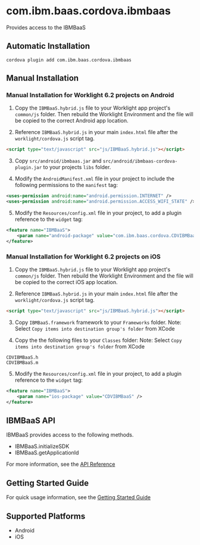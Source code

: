 # com.ibm.baas.cordova.ibmbaas

Provides access to the IBMBaaS

## Automatic Installation

    cordova plugin add com.ibm.baas.cordova.ibmbaas

## Manual Installation

### Manual Installation for Worklight 6.2 projects on Android

1) Copy the `IBMBaaS.hybrid.js` file to your Worklight app project's `common/js` folder.  Then rebuild the Worklight Environment and the file will be copied to the correct Android app location.

2) Reference `IBMBaaS.hybrid.js` in your main `index.html` file after the `worklight/cordova.js` script tag.

```html
<script type="text/javascript" src="js/IBMBaaS.hybrid.js"></script>
```

3) Copy `src/android/ibmbaas.jar` and `src/android/ibmbaas-cordova-plugin.jar` to your projects `libs` folder.

4) Modify the `AndroidManifest.xml` file in your project to include the following permissions to the `manifest` tag:

```xml
<uses-permission android:name="android.permission.INTERNET" />
<uses-permission android:name="android.permission.ACCESS_WIFI_STATE" />
```

5) Modify the `Resources/config.xml` file in your project, to add a plugin reference to the `widget` tag:

```xml
<feature name="IBMBaaS">
    <param name="android-package" value="com.ibm.baas.cordova.CDVIBMBaaS" />
</feature>
```

### Manual Installation for Worklight 6.2 projects on iOS

1) Copy the `IBMBaaS.hybrid.js` file to your Worklight app project's `common/js` folder.  Then rebuild the Worklight Environment and the file will be copied to the correct iOS app location.

2) Reference `IBMBaaS.hybrid.js` in your main `index.html` file after the `worklight/cordova.js` script tag.

```html
<script type="text/javascript" src="js/IBMBaaS.hybrid.js"></script>
```

3) Copy `IBMBaaS.framework` framework to your `Frameworks` folder.
Note: Select `Copy items into destination group's folder` from XCode

4) Copy the the following files to your `Classes` folder:
Note: Select `Copy items into destination group's folder` from XCode

```
CDVIBMBaaS.h
CDVIBMBaaS.m
```

5) Modify the `Resources/config.xml` file in your project, to add a plugin reference to the `widget` tag:

```xml
<feature name="IBMBaaS">
    <param name="ios-package" value="CDVIBMBaaS" />
</feature>
```

## IBMBaaS API
IBMBaaS provides access to the following methods.

- IBMBaaS.initializeSDK
- IBMBaaS.getApplicationId

For more information, see the [API Reference](https://mobile.ng.bluemix.net/mbaas-api/docs/JavaScript/index.html)

## Getting Started Guide

For quick usage information, see the [Getting Started Guide](https://mbaas-gettingstarted.stage1.ng.bluemix.net/hybrid)

## Supported Platforms

- Android
- iOS
